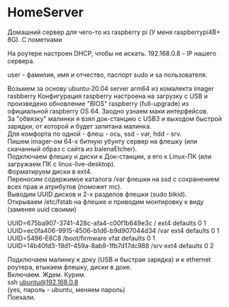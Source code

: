 # HomeServer
Домашний сервер для чего-то из raspberry pi (У меня raspberrypi4B+ 8G).
С пометками

На роутере настроен DHCP, чтобы не искать.
192.168.0.8 - IP нашего сервера.

user - фамилия, имя и отчество, паспорт sudo и sa пользователя.

Возьмем за основу ubuntu-20.04 server arm64 из комалекта imager rasbberry
Конфигурация raspberry настроена на загрузку с USB и произведено обновление "BIOS" raspberry (full-upgrade) из официальной raspberry OS 64. Заодно узнаем маки интерфейсов.  
За "обвязку" малинки я взял док-станцию с USB3 и выходом быстрой зарядки, от которой и будет запитана малинка.  
Для комфорта по одной - флеш - ось, ssd - var, hdd - srv.  
Пишем imager-ом 64-х битную убунту сервер на флешку (или скачанный образ с сайта из balenaEtcher).  
Подключаем флешку и диски к Док-станции, а его к Linux-ПК (или загружаем ПК с linux-live-desktop).  
Форматируем диски в ext4.  
Переносим содержимое каталога /var флешки на ssd с сохранением всех прав и атрибутов (поможет mc).  
Выводим UUID дисков и 2-х разделов флешки (sudo blkid).  
Открываем /etc/fstab на флешке и приводим монтировку к виду (заменяя uuid своими)  

UUID=675ba907-3741-428c-afa4-c00f1b649e3c	/	              ext4	defaults	0 1  
UUID=ec0fa406-9915-4506-b1d6-b9d907044d34 /var            ext4  defaults  0 1  
UUID=5496-E6C8                            /boot/firmware  vfat  defaults  0 1  
UUID=14b40fd3-19d1-459a-8ab9-1fb7d17dc988 /srv            ext4  defaults  0 2  

Подключаем малинку к доку (USB и быстрая зарядка) и к ethernet роутера, втыкаем флешку, диски в доке.  
Включаем. Ждем. Курим.  
ssh ubuntu@192.168.0.8  
(yes, пароль - ubuntu, меняем пароль)  
Поехали.  
